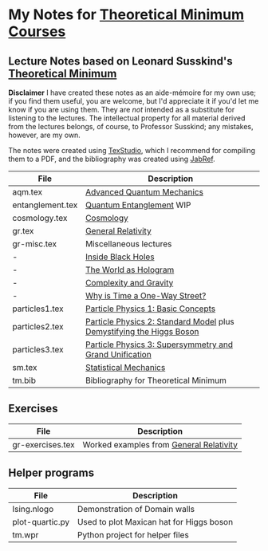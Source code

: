 # My Notes for [Theoretical Minimum Courses](http://theoreticalminimum.com/)

## Lecture Notes based on Leonard Susskind's [Theoretical Minimum](http://theoreticalminimum.com/home)

**Disclaimer** I have created these notes as an aide-mémoire for my own use; if you find them useful, you are welcome, but I'd appreciate it if you'd let me know if you are using them. They are _not_ intended 
as a substitute for listening to the lectures. The intellectual property for all material derived from the lectures belongs, of course, to Professor Susskind; any mistakes, however, are my own.

The notes were created using [TexStudio](https://www.texstudio.org/), which I recommend for compiling them to a PDF, and the bibliography was created using [JabRef](https://www.jabref.org/).

File|Description
----------------|-------------------------------------------------------------
aqm.tex|[Advanced Quantum Mechanics](http://theoreticalminimum.com/courses/advanced-quantum-mechanics/2013/fall)
entanglement.tex|[Quantum Entanglement](http://theoreticalminimum.com/courses/quantum-entanglement/2006/fall) WIP
cosmology.tex|[Cosmology](http://theoreticalminimum.com/courses/cosmology/2013/winter)
gr.tex|[General Relativity](http://theoreticalminimum.com/courses/general-relativity/2012/fall)
gr-misc.tex|Miscellaneous lectures
-|[Inside Black Holes](https://www.youtube.com/watch?v=yMRYZMv0jRE)
-|[The World as Hologram](https://www.youtube.com/watch?v=2DIl3Hfh9tY)
-|[Complexity and Gravity](https://youtu.be/6OXdhV5BOcY?t=797)
-|[Why is Time a One-Way Street?](https://www.youtube.com/watch?v=jhnKBKZvb_U)
particles1.tex|[Particle Physics 1: Basic Concepts](http://theoreticalminimum.com/courses/particle-physics-1-basic-concepts/2009/fall)
particles2.tex|[Particle Physics 2: Standard Model](http://theoreticalminimum.com/courses/particle-physics-2-standard-model/2010/winter) plus [Demystifying the Higgs Boson](http://theoreticalminimum.com/courses/higgs-boson/2012/summer/lecture-1)
particles3.tex|[Particle Physics 3: Supersymmetry and Grand Unification](http://theoreticalminimum.com/courses/particle-physics-3-supersymmetry-and-grand-unification/2010/spring/lecture-1)|
sm.tex|[Statistical Mechanics](http://theoreticalminimum.com/courses/statistical-mechanics/2013/spring)
tm.bib|Bibliography for Theoretical Minimum

## Exercises 
File|Description
----------------|-------------------------------------------------------------
gr-exercises.tex|Worked examples from [General Relativity](http://theoreticalminimum.com/courses/general-relativity/2012/fall)

## Helper programs

File|Description
----------------|-------------------------------------------------------------
Ising.nlogo| Demonstration of Domain walls|plot-quartic.py|Plot potential function for particles2.tex
plot-quartic.py|Used to plot Maxican hat for Higgs boson
tm.wpr|Python project for helper files
